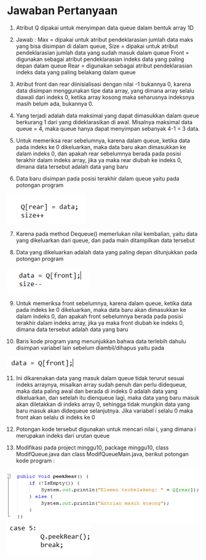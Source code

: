 # Jawaban Pertanyaan
1. Atribut Q dipakai untuk menyimpan data queue dalam bentuk array 1D

2. Jawab : Max = dipakai untuk atribut pendeklarasian jumlah data maks yang bisa disimpan di dalam queue, Size = dipakai  untuk atribut pendeklarasian jumlah data yang sudah masuk dalam queue Front = digunakan sebagai atribut pendeklarasian indeks data yang paling depan dalam queue Rear = digunakan sebagai atribut pendeklarasian indeks data yang paling belakang dalam queue

3. Atribut front dan rear diinisialisasi dengan nilai -1 bukannya 0, karena data disimpan menggunakan tipe data array, yang dimana array selalu diawali dari indeks 0, ketika array kosong maka seharusnya indeksnya masih belum ada, bukannya 0.

4. Yang terjadi adalah data maksimal yang dapat dimasukkan dalam queue berkurang 1 dari yang dideklarasikan di awal. Misalnya maksimal data queue = 4, maka queue hanya dapat menyimpan sebanyak 4-1 = 3 data.

5. Untuk memeriksa rear sebelumnya, karena dalam queue, ketika data pada indeks ke 0 dikeluarkan, maka data baru akan dimasukkan ke dalam indeks 0, dan apakah rear sebelumnya berada pada posisi terakhir dalam indeks array, jika ya maka rear diubah ke indeks 0, dimana data tersebut adalah data yang baru

6. Data baru disimpan pada posisi terakhir dalam queue yaitu pada potongan program

<img src = rear.png>

7. Karena pada method Dequeue() memerlukan nilai kembalian, yaitu data yang dikeluarkan dari queue, dan pada main ditampilkan data tersebut

8. Data yang dikeluarkan adalah data yang paling depan ditunjukkan pada potongan program

<img src = front.png>


9. Untuk memeriksa front sebelumnya, karena dalam queue, ketika data pada indeks ke 0 dikeluarkan, maka data baru akan dimasukkan ke dalam indeks 0, dan apakah front sebelumnya berada pada posisi terakhir dalam indeks array, jika ya maka front diubah ke indeks 0, dimana data tersebut adalah data yang baru

10. Baris kode program yang menunjukkan bahwa data terlebih dahulu disimpan variabel lain sebelum diambil/dihapus yaitu pada
<img src = front2.png>

11. Ini dikarenakan data yang masuk dalam queue tidak terurut sesuai indeks arraynya, misalkan array sudah penuh dan perlu didequeue, maka data paling awal dan berada di indeks 0 adalah data yang dikeluarkan, dan setelah itu dienqueue lagi, maka data yang baru masuk akan diletakkan di indeks array 0, sehingga tidak mungkin data yang baru masuk akan didequeue selanjutnya. Jika variabel i selalu 0 maka front akan selalu di indeks ke 0

12. Potongan kode tersebut digunakan untuk mencari nilai i, yang dimana i merupakan indeks dari urutan queue

13. Modifikasi pada project minggu10, package minggu10, class ModifQueue.java dan class ModifQueueMain.java, berikut potongan kode program :

<img src = peakrear.png>
<img src = case.png>